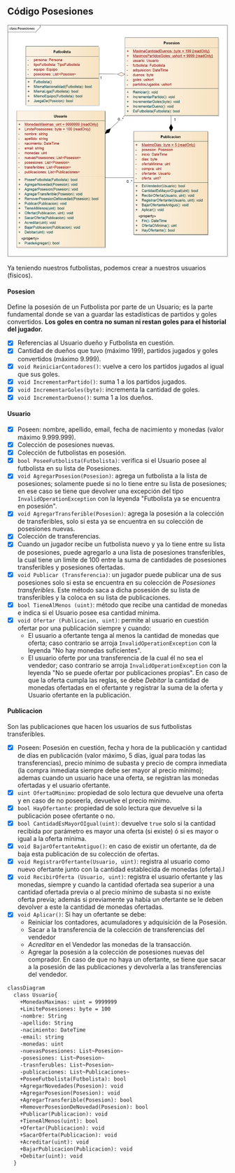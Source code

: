 ## Código Posesiones

![Diagrama de Clases de Posesiones](Posesiones%20Clases.png)

Ya teniendo nuestros futbolistas, podemos crear a nuestros usuarios (físicos).

#### Posesion

Define la posesión de un Futbolista por parte de un Usuario; es la parte fundamental donde se van a guardar las estadísticas de partidos y goles convertidos. **Los goles en contra no suman ni restan goles para el historial del jugador.**

- [x] Referencias al Usuario dueño y Futbolista en cuestión.
- [x] Cantidad de dueños que tuvo (máximo 199), partidos jugados y goles convertidos (máximo 9.999).
- [x] `void ReiniciarContadores()`: vuelve a cero los partidos jugados al igual que sus goles.
- [x] `void IncrementarPartido()`: suma 1 a los partidos jugados.
- [x] `void IncrementarGoles(byte)`: incrementa la cantidad de goles.
- [x] `void IncrementarDueno()`: suma 1 a los dueños.

#### Usuario

- [x] Poseen: nombre, apellido, email, fecha de nacimiento y monedas (valor máximo 9.999.999).
- [x] Colección de posesiones nuevas.
- [x] Colección de futbolistas en posesión.
- [x] `bool PoseeFutbolista(Futbolista)`: verifica si el Usuario posee al futbolista en su lista de Posesiones.
- [x] `void AgregarPosesion(Posesion)`: agrega un futbolista a la lista de posesiones; solamente puede si no lo tiene entre su lista de posesiones; en ese caso se tiene que devolver una excepción del tipo `InvalidOperationException` con la leyenda "Futbolista ya se encuentra en posesión".
- [x] `void AgregarTransferible(Posesion)`: agrega la posesión a la colección de transferibles, solo si esta ya se encuentra en su colección de posesiones nuevas.
- [x] Colección de transferencias.
- [x] Cuando un jugador recibe un futbolista nuevo y ya lo tiene entre su lista de posesiones, puede agregarlo a una lista de posesiones transferibles, la cual tiene un limite de 100 entre la suma de cantidades de posesiones transferibles y posesiones ofertadas.
- [x] `void Publicar (Transferencia)`: un jugador puede publicar una de sus posesiones solo si esta se encuentra en su colección de _Posesiones transferibles_. Este método saca a dicha posesión de su lista de transferibles y la coloca en su lista de publicaciones.
- [x] `bool TieneAlMenos (uint)`: método que recibe una cantidad de monedas e indica si el Usuario posee esa cantidad mínima.
- [x] `void Ofertar (Publicacion, uint)`: permite al usuario en cuestión ofertar por una publicación siempre y cuando:
  - El usuario a ofertante tenga al menos la cantidad de monedas que oferta; caso contrario se arroja `InvalidOperationException` con la leyenda "No hay monedas suficientes".
  - El usuario oferte por una transferencia de la cual él no sea el vendedor;  caso contrario se arroja `InvalidOperationException` con la leyenda "No se puede ofertar por publicaciones propias".
  En caso de que la oferta cumpla las reglas, se debe _Debitar_ la cantidad de monedas ofertadas en el ofertante y registrar la suma de la oferta y Usuario ofertante en la publicación.

#### Publicacion

Son las publicaciones que hacen los usuarios de sus futbolistas transferibles.

- [x] Poseen: Posesión en cuestión, fecha y hora de la publicación y cantidad de días en publicación (valor máximo, 5 días, igual para todas las transferencias), precio mínimo de subasta y precio de compra inmediata (la compra inmediata siempre debe ser mayor al precio mínimo); ademas cuando un usuario hace una oferta, se registran las monedas ofertadas y el usuario ofertante.
- [x] `uint OfertaOMinimo`: propiedad de solo lectura que devuelve una oferta y en caso de no poseerla, devuelve el precio mínimo.
- [x] `bool HayOfertante`: propiedad de solo lectura que devuelve si la publicación posee ofertante o no.
- [x] `bool CantidadEsMayorOIgual(uint)`: devuelve `true` solo si la cantidad recibida por parámetro es mayor una oferta (si existe) ó si es mayor o igual a la oferta mínima.
- [x] `void BajarOfertanteAntiguo()`: en caso de existir un ofertante, da de baja esta publicación de su colección de ofertas.
- [x] `void RegistrarOfertante(Usuario, uint)`: registra al usuario como nuevo ofertante junto con la cantidad establecida de monedas (oferta).l
- [x] `void RecibirOferta (Usuario, uint)`: registra el usuario ofertante y las monedas, siempre y cuando la cantidad ofertada sea superior a una cantidad ofertada previa o al precio mínimo de subasta si no existe oferta previa; además si previamente ya había un ofertante se le deben devolver a este la cantidad de monedas ofertadas.
- [x] `void Aplicar()`: Si hay un ofertante se debe:
  - Reiniciar los contadores, acumuladores y adquisición de la Posesión.
  - Sacar a la transferencia de la colección de transferencias del vendedor
  - _Acreditar_ en el Vendedor las monedas de la transacción.
  - Agregar la posesión a la colección de posesiones nuevas del comprador.
  En caso de que no haya un ofertante, se tiene que sacar a la posesión de las publicaciones y devolverla a las transferencias del vendedor.

```mermaid
classDiagram
  class Usuario{
    +MonedasMaximas: uint = 9999999  
    +LimitePosesiones: byte = 100
    -nombre: String
    -apellido: String
    -nacimiento: DateTime
    -email: string
    -monedas: uint
    -nuevasPosesiones: List~Posesion~
    -posesiones: List~Posesion~
    -trasnferubles: List~Posesion~
    -publicaciones: List~Publicaciones~
    +PoseeFutbolista(Futbolista): bool
    +AgregarNovedades(Posesion): void
    +AgregarPosesion(Posesion): void
    +AgregarTransferible(Posesion): bool
    +RemoverPosesionDeNovedad(Posesion): bool
    +Publicar(Publicacion): void
    +TieneAlMenos(uint): bool
    +Ofertar(Publicacion): void
    +SacarOferta(Publicacion): void
    +Acreditar(uint): void
    +BajarPublicacion(Publicacion): void
    +Debitar(uint): void
  }
```
